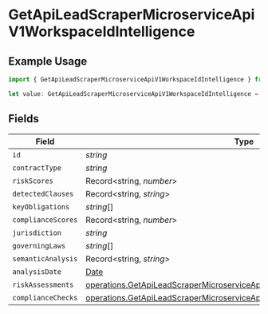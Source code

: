 # GetApiLeadScraperMicroserviceApiV1WorkspaceIdIntelligence

## Example Usage

```typescript
import { GetApiLeadScraperMicroserviceApiV1WorkspaceIdIntelligence } from "oppulence-backend-sdk/models/operations";

let value: GetApiLeadScraperMicroserviceApiV1WorkspaceIdIntelligence = {};
```

## Fields

| Field                                                                                                                                                                  | Type                                                                                                                                                                   | Required                                                                                                                                                               | Description                                                                                                                                                            |
| ---------------------------------------------------------------------------------------------------------------------------------------------------------------------- | ---------------------------------------------------------------------------------------------------------------------------------------------------------------------- | ---------------------------------------------------------------------------------------------------------------------------------------------------------------------- | ---------------------------------------------------------------------------------------------------------------------------------------------------------------------- |
| `id`                                                                                                                                                                   | *string*                                                                                                                                                               | :heavy_minus_sign:                                                                                                                                                     | N/A                                                                                                                                                                    |
| `contractType`                                                                                                                                                         | *string*                                                                                                                                                               | :heavy_minus_sign:                                                                                                                                                     | N/A                                                                                                                                                                    |
| `riskScores`                                                                                                                                                           | Record<string, *number*>                                                                                                                                               | :heavy_minus_sign:                                                                                                                                                     | N/A                                                                                                                                                                    |
| `detectedClauses`                                                                                                                                                      | Record<string, *string*>                                                                                                                                               | :heavy_minus_sign:                                                                                                                                                     | N/A                                                                                                                                                                    |
| `keyObligations`                                                                                                                                                       | *string*[]                                                                                                                                                             | :heavy_minus_sign:                                                                                                                                                     | N/A                                                                                                                                                                    |
| `complianceScores`                                                                                                                                                     | Record<string, *number*>                                                                                                                                               | :heavy_minus_sign:                                                                                                                                                     | N/A                                                                                                                                                                    |
| `jurisdiction`                                                                                                                                                         | *string*                                                                                                                                                               | :heavy_minus_sign:                                                                                                                                                     | N/A                                                                                                                                                                    |
| `governingLaws`                                                                                                                                                        | *string*[]                                                                                                                                                             | :heavy_minus_sign:                                                                                                                                                     | N/A                                                                                                                                                                    |
| `semanticAnalysis`                                                                                                                                                     | Record<string, *string*>                                                                                                                                               | :heavy_minus_sign:                                                                                                                                                     | N/A                                                                                                                                                                    |
| `analysisDate`                                                                                                                                                         | [Date](https://developer.mozilla.org/en-US/docs/Web/JavaScript/Reference/Global_Objects/Date)                                                                          | :heavy_minus_sign:                                                                                                                                                     | N/A                                                                                                                                                                    |
| `riskAssessments`                                                                                                                                                      | [operations.GetApiLeadScraperMicroserviceApiV1WorkspaceIdRiskAssessments](../../models/operations/getapileadscrapermicroserviceapiv1workspaceidriskassessments.md)[]   | :heavy_minus_sign:                                                                                                                                                     | N/A                                                                                                                                                                    |
| `complianceChecks`                                                                                                                                                     | [operations.GetApiLeadScraperMicroserviceApiV1WorkspaceIdComplianceChecks](../../models/operations/getapileadscrapermicroserviceapiv1workspaceidcompliancechecks.md)[] | :heavy_minus_sign:                                                                                                                                                     | N/A                                                                                                                                                                    |